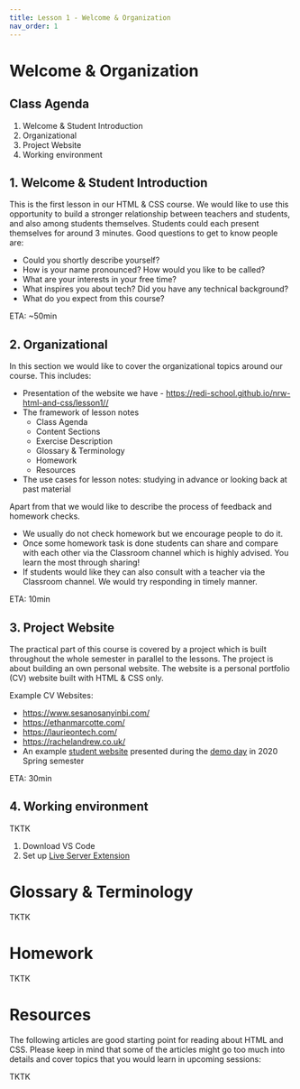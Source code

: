 ```yaml
---
title: Lesson 1 - Welcome & Organization
nav_order: 1
---
```


# Welcome & Organization

## Class Agenda

1. Welcome & Student Introduction
2. Organizational
3. Project Website
4. Working environment

## 1. Welcome & Student Introduction

This is the first lesson in our HTML & CSS course. We would like to use this opportunity to build a stronger relationship between teachers and students, and also among students themselves. Students could each present themselves for around 3 minutes. Good questions to get to know people are:

- Could you shortly describe yourself?
- How is your name pronounced? How would you like to be called?
- What are your interests in your free time?
- What inspires you about tech? Did you have any technical background?
- What do you expect from this course?

ETA: ~50min

## 2. Organizational

In this section we would like to cover the organizational topics around our course. This includes:

- Presentation of the website we have - <https://redi-school.github.io/nrw-html-and-css/lesson1//>
- The framework of lesson notes
  - Class Agenda
  - Content Sections
  - Exercise Description
  - Glossary & Terminology
  - Homework
  - Resources
- The use cases for lesson notes: studying in advance or looking back at past material

Apart from that we would like to describe the process of feedback and homework checks.

- We usually do not check homework but we encourage people to do it.
- Once some homework task is done students can share and compare with each other via the Classroom channel which is highly advised. You learn the most through sharing!
- If students would like they can also consult with a teacher via the Classroom channel. We would try responding in timely manner.

ETA: 10min

## 3. Project Website

The practical part of this course is covered by a project which is built throughout the whole semester in parallel to the lessons. The project is about building an own personal website. The website is a personal portfolio (CV) website built with HTML & CSS only.

Example CV Websites:

- <https://www.sesanosanyinbi.com/>
- <https://ethanmarcotte.com/>
- <https://laurieontech.com/>
- <https://rachelandrew.co.uk/>
- An example [student website](https://julietchuks.github.io/Portfolio/) presented during the [demo day](https://youtu.be/upP5NuMLCGU?t=146) in 2020 Spring semester

ETA: 30min

## 4. Working environment

TKTK

1. Download VS Code
2. Set up [Live Server Extension](https://marketplace.visualstudio.com/items?itemName=ritwickdey.LiveServer)

# Glossary & Terminology

TKTK

# Homework

TKTK

# Resources

The following articles are good starting point for reading about HTML and CSS. Please keep in mind that some of the articles might go too much into details and cover topics that you would learn in upcoming sessions:

TKTK

